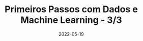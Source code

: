 ---
title: 'Primeiros Passos com Dados e Machine Learning - 3/3'
date: '2022-05-19'
layout: event
image: '/images/events/2022-05-17.jpg'
transmission_url: 'https://www.youtube.com/embed/RMAvusLMdXY'
local: 'EBAC - Escola Britância de Artes Criativas & Tecnologia (YouTube)'
description: >-
  Dia 3 do workshop sobre modelos supervisionados de machine learning.
---